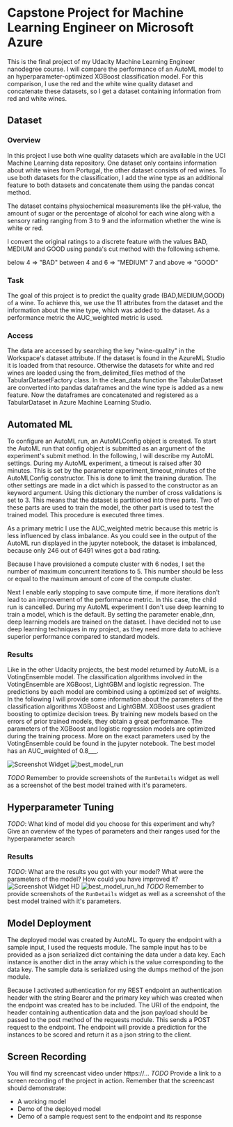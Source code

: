 # Capstone Project for Machine Learning Engineer on Microsoft Azure

This is the final project of my Udacity Machine Learning Engineer nanodegree course. I will compare the performance of an AutoML model to an hyperparameter-optimized XGBoost classification model. For this comparison, I use the red and the white wine quality dataset and concatenate these datasets, so I get a dataset containing information from red and white wines.


## Dataset

### Overview
In this project I use both wine quality datasets which are available in the UCI Machine Learning data repository. One dataset only contains information about white wines from Portugal, the other dataset consists of red wines. To use both datasets for the classification, I add the wine type as an additional feature to both datasets and concatenate them using the pandas concat method.

The dataset contains physiochemical measurements like the pH-value, the amount of sugar or the percentage of alcohol for each wine along with a sensory rating ranging from 3 to 9 and the information whether the wine is white or red.

I convert the original ratings to a discrete feature with the values BAD, MEDIUM and GOOD using panda's cut method with the following scheme.

below 4 => "BAD"
between 4 and 6 => "MEDIUM"
7 and above => "GOOD"

### Task
The goal of this project is to predict the quality grade (BAD,MEDIUM,GOOD) of a wine. To achieve this, we use the 11 attributes from the dataset and the information about the wine type, which was added to the dataset. As a performance metric the AUC_weighted metric is used.

### Access
The data are accessed by searching the key "wine-quality" in the Workspace's dataset attribute. If the dataset is found in the AzureML Studio it is loaded from that resource. Otherwise the datasets for white and red wines are loaded using the from_delimited_files method of the TabularDatasetFactory class. In the clean_data function the TabularDataset are converted into pandas dataframes and the wine type is added as a new feature. Now the dataframes are concatenated and  registered as a TabularDataset in Azure Machine Learning Studio.

## Automated ML
To configure an AutoML run, an AutoMLConfig object is created. To start the AutoML run that config object is submitted as an argument of the experiment's submit method. In the following, I will describe my AutoML settings.
During my AutoML experiment, a timeout is raised after 30 minutes. This is set by the parameter experiment_timeout_minutes of the AutoMLConfig constructor. This is done to limit the training duration.
The other settings are made in a dict which is passed to the constructor as an keyword argument. Using this dictionary the number of cross validations is set to 3. This means that the dataset is partitioned into three parts. Two of these parts are used to train the model, the other part is used to test the trained model. This procedure is executed three times.

As a primary metric I use the AUC_weighted metric because this metric is less influenced by class imbalance. As you could see in the output of the AutoML run displayed in the jupyter notebook, the dataset is imbalanced, because only 246 out of 6491 wines got a bad rating.  

Because I have provisioned a compute cluster with 6 nodes, I set the number of maximum concurrent iterations to 5. This number should be less or equal to the maximum amount of core of the compute cluster.

Next I enable early stopping to save compute time, if more iterations don't lead to an improvement of the performance metric. In this case, the child run is cancelled. During my AutoML experiment I don't use deep learning to train a model, which is the default. By setting the parameter enable_dnn, deep learning models are trained on the dataset. I have decided not to use deep learning techniques in my project, as they need more data to achieve superior performance compared to standard models.


### Results
Like in the other Udacity projects, the best model returned by AutoML is a VotingEnsemble model.
The classification algorithms involved in the VotingEnsemble are XGBoost, LightGBM and logistic regression. The predictions by each model are combined using a optimized set of weights. In the following I will provide some information about the parameters of the classification algorithms XGBoost and LightGBM. XGBoost uses gradient boosting to optimize decision trees. By training new models based on the errors of prior trained models, they obtain a great performance. The parameters of the XGBoost and logistic regression models are optimized during the training process.  More on the exact parameters used by the VotingEnsemble could be found in the jupyter notebook. The best model has an AUC_weighted of 0.8___.

![Screenshot Widget]()
![best_model_run]()


*TODO* Remember to provide screenshots of the `RunDetails` widget as well as a screenshot of the best model trained with it's parameters.

## Hyperparameter Tuning
*TODO*: What kind of model did you choose for this experiment and why? Give an overview of the types of parameters and their ranges used for the hyperparameter search


### Results
*TODO*: What are the results you got with your model? What were the parameters of the model? How could you have improved it?
![Screenshot Widget HD]()
![best_model_run_hd]()
*TODO* Remember to provide screenshots of the `RunDetails` widget as well as a screenshot of the best model trained with it's parameters.

## Model Deployment
The deployed model was created by AutoML. To query the endpoint with a sample input, I used the requests module. The sample input has to be provided as a json serialized dict containing the data under a data key. Each instance is another dict in the array which is the value corresponding to the data key. The sample data is serialized using the dumps method of the json module.

Because I activated authentication for my REST endpoint an authentication header with the string Bearer and the primary key which was created when the endpoint was created has to be included. The URI of the endpoint, the header containing authentication data and the json payload should be passed to the post method of the requests module. This sends a POST request to the endpoint. The endpoint will provide a prediction for the instances to be scored and return it as a json string to the client.

## Screen Recording
You will find my screencast video under https://...
*TODO* Provide a link to a screen recording of the project in action. Remember that the screencast should demonstrate:
- A working model
- Demo of the deployed  model
- Demo of a sample request sent to the endpoint and its response
